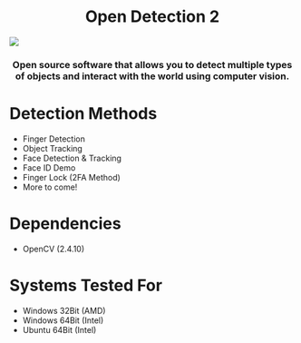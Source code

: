 <h1 align="center">Open Detection 2</h1>
<img align="center" src='https://img.shields.io/badge/OpenCV-2.4.10-violet'></img>

<h3 align="center">Open source software that allows you to detect multiple types of objects and interact with the world using computer vision.</h3>

# Detection Methods
- Finger Detection
- Object Tracking
- Face Detection & Tracking
- Face ID Demo
- Finger Lock (2FA Method)
- More to come!

# Dependencies
- OpenCV (2.4.10)


# Systems Tested For
- Windows 32Bit (AMD)
- Windows 64Bit (Intel)
- Ubuntu 64Bit (Intel)
